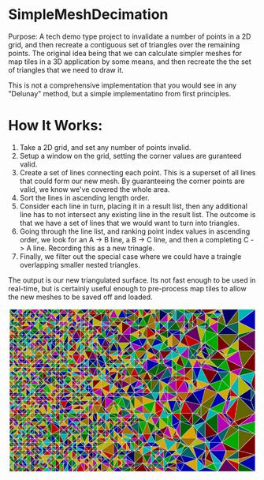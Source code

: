 SimpleMeshDecimation
====================

Purpose: A tech demo type project to invalidate a number of points in a 2D grid, and then recreate a contiguous set of triangles over the remaining points. The original idea being that we can calculate simpler meshes for map tiles in a 3D application by some means, and then recreate the the set of triangles that we need to draw it.

This is not a comprehensive implementation that you would see in any "Delunay" method, but a simple implementatino from first principles.

How It Works:
=============
1. Take a 2D grid, and set any number of points invalid.
2. Setup a window on the grid, setting the corner values are guranteed valid.
3. Create a set of lines connecting each point. This is a superset of all lines that could form our new mesh. By guaranteeing the corner points are valid, we know we've covered the whole area.
4. Sort the lines in ascending length order.
5. Consider each line in turn, placing it in a result list, then any additional line has to not intersect any existing line in the result list. The outcome is that we have a set of lines that we would want to turn into triangles.
6. Going through the line list, and ranking point index values in ascending order, we look for an A -> B line, a B -> C line, and then a completing C -> A line. Recording this as a new trinagle.
7. Finally, we filter out the special case where we could have a traingle overlapping smaller nested triangles.

The output is our new triangulated surface. Its not fast enough to be used in real-time, but is certainly useful enough to pre-process map tiles to allow the new meshes to be saved off and loaded.

![output](./output_x800.png)
